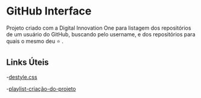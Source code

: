 # GitHub Interface

Projeto criado com a Digital Innovation One para listagem dos repositórios de um usuário do GitHub, buscando pelo username, e dos repositórios para quais o mesmo deu :star: .



## Links Úteis

-[destyle.css](https://github.com/nicolas-cusan/destyle.css/blob/master/destyle.css)

-[playlist-criação-do-projeto](https://www.youtube.com/watch?v=F1HqLD6TgCw&list=PLTv2Rbwcr_Cru7KIHcffE1Shg9X9Eix7a)

